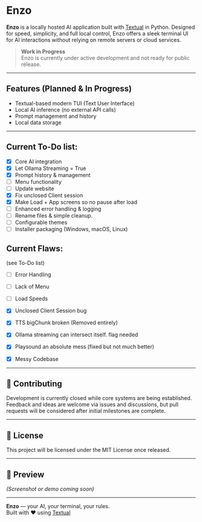 
#  Enzo

**Enzo** is a locally hosted AI application built with [Textual](https://textual.textualize.io/) in Python. Designed for speed, simplicity, and full local control, Enzo offers a sleek terminal UI for AI interactions without relying on remote servers or cloud services.

>  **Work in Progress**  
> Enzo is currently under active development and not ready for public release.

---

## Features (Planned & In Progress)

-  Textual-based modern TUI (Text User Interface)
-  Local AI inference (no external API calls)
-  Prompt management and history
-  Local data storage


---

## Current To-Do list:
- [x] Core AI integration
- [x] Let Ollama Streaming = True
- [x] Prompt history & management
- [ ] Menu functionality
- [ ] Update website
- [x] Fix unclosed Client session
- [x] Make Load + App screens so no pause after load
- [ ] Enhanced error handling & logging
- [ ] Rename files & simple cleanup.
- [ ] Configurable themes
- [ ] Installer packaging (Windows, macOS, Linux)

## Current Flaws:
(see To-Do list)
- [ ] Error Handling
- [ ] Lack of Menu
- [ ] Load Speeds

- [x] Unclosed Client Session bug
- [x] TTS bigChunk broken (Removed entirely)
- [x] Ollama streaming can intersect itself. flag needed
- [x] Playsound an absolute mess (fixed but not much better)
- [x] Messy Codebase
---

## 🤝 Contributing

Development is currently closed while core systems are being established.  
Feedback and ideas are welcome via issues and discussions, but pull requests will be considered after initial milestones are complete.

---

## 📄 License

This project will be licensed under the MIT License once released.

---

## 🎨 Preview

*(Screenshot or demo coming soon)*

---

**Enzo** — your AI, your terminal, your rules.  
Built with ❤️ using [Textual](https://textual.textualize.io/)
